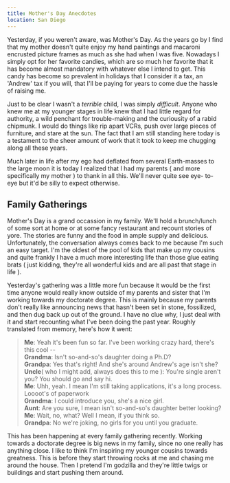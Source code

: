 ```yaml
---
title: Mother's Day Anecdotes
location: San Diego
---
```


Yesterday, if you weren't aware, was Mother's Day. As the years go by I find
that my mother doesn't quite enjoy my hand paintings and macaroni encrusted
picture frames as much as she had when I was five. Nowadays I simply opt
for her favorite candies, which are so much her favorite that it has become
almost mandatory with whatever else I intend to get. This candy has become
so prevalent in holidays that I consider it a tax, an 'Andrew' tax
if you will, that I'll be paying for years to come due the hassle of
raising me.

Just to be clear I wasn't a *terrible* child, I was simply *difficult*.
Anyone who knew me at my younger stages in life knew that I had little
regard for authority, a wild penchant for trouble-making and the curiousity
of a rabid chipmunk. I would do things like rip apart VCRs, push over large
pieces of furniture, and stare at the sun. The fact that I am still
standing here today is a testament to the sheer amount of work that it took
to keep me chugging along all these years.

Much later in life after my ego had deflated from several Earth-masses to
the large moon it is today I realized that I had my parents ( and more
specifically my mother ) to thank in all this. We'll never quite see eye-
to-eye but it'd be silly to expect otherwise.

## Family Gatherings ##

Mother's Day is a grand occassion in my family. We'll hold a brunch/lunch
of some sort at home or at some fancy restaurant and recount stories of
yore. The stories are funny and the food in ample supply and delicious.
Unfortunately, the conversation always comes back to me because I'm such an
easy target. I'm the oldest of the pool of kids that make up my cousins and
quite frankly I have a much more interesting life than those glue eating
brats ( just kidding, they're all wonderful kids and are all past that
stage in life ).

Yesterday's gathering was a little more fun because it would be the first
time anyone would really know outside of my parents and sister that I'm
working towards my doctorate degree. This is mainly because my parents
don't really like announcing news that hasn't been set in stone,
fossilized, and then dug back up out of the ground. I have no clue why, I
just deal with it and start recounting what I've been doing the past year.
Roughly translated from memory, here's how it went:

> **Me**: Yeah it's been fun so far. I've been working crazy hard, there's this
> cool -- <br/>
> **Grandma**: Isn't so-and-so's daughter doing a Ph.D? <br/>
> **Grandpa**: Yes that's right! And she's around Andrew's age isn't she? <br/>
> **Uncle**( who I might add, always does this to me ): You're single aren't
> you? You should go and say hi. <br/>
> **Me**: Uhh, yeah. I mean I'm still taking applications, it's a long process.
> Loooot's of paperwork <br/>
> **Grandma**: I could introduce you, she's a nice girl. <br/>
> **Aunt**: Are you sure, I mean isn't so-and-so's daughter better looking? <br/>
> **Me**: Wait, no, what? Well I mean, if you think so. <br/>
> **Grandpa**: No we're joking, no girls for you until you graduate.

This has been happening at every family gathering recently. Working towards
a doctorate degree is big news in my family, since no one really has
anything close. I like to think I'm inspiring my younger cousins towards
greatness. This is before they start throwing rocks at me and chasing me
around the house. Then I pretend I'm godzilla and they're little twigs or
buildings and start pushing them around.
